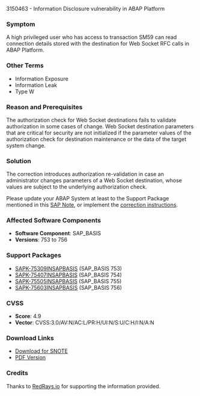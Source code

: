 3150463 - Information Disclosure vulnerability in ABAP Platform

### Symptom

A high privileged user who has access to transaction SM59 can read connection details stored with the destination for Web Socket RFC calls in ABAP Platform.

### Other Terms

- Information Exposure
- Information Leak
- Type W

### Reason and Prerequisites

The authorization check for Web Socket destinations fails to validate authorization in some cases of change. Web Socket destination parameters that are critical for security are not initialized if the parameter values of the authorization check for destination maintenance or the data of the target system change.

### Solution

The correction introduces authorization re-validation in case an administrator changes parameters of a Web Socket destination, whose values are subject to the underlying authorization check.

Please update your ABAP System at least to the Support Package mentioned in this [SAP Note](https://me.sap.com/notes/3150463), or implement the [correction instructions](https://me.sap.com/corrins/0003150463/41).

### Affected Software Components

- **Software Component**: SAP_BASIS
- **Versions**: 753 to 756

### Support Packages

- [SAPK-75309INSAPBASIS](https://me.sap.com/supportpackage/SAPK-75309INSAPBASIS) (SAP_BASIS 753)
- [SAPK-75407INSAPBASIS](https://me.sap.com/supportpackage/SAPK-75407INSAPBASIS) (SAP_BASIS 754)
- [SAPK-75505INSAPBASIS](https://me.sap.com/supportpackage/SAPK-75505INSAPBASIS) (SAP_BASIS 755)
- [SAPK-75603INSAPBASIS](https://me.sap.com/supportpackage/SAPK-75603INSAPBASIS) (SAP_BASIS 756)

### CVSS

- **Score**: 4.9
- **Vector**: CVSS:3.0/AV:N/AC:L/PR:H/UI:N/S:U/C:H/I:N/A:N

### Download Links

- [Download for SNOTE](https://notesdownloads.sap.com/note/0040000000898172022)
- [PDF Version](https://userapps.support.sap.com/sap/support/sfm/notes/print/0003150463?language=en-US&token=4CEB684C6D536A8355694C72BA406EC6)

### Credits

Thanks to [RedRays.io](https://redrays.io) for supporting the information provided.